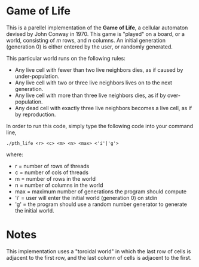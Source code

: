 # Game of Life

This is a parellel implementation of the __Game of Life__, a cellular automaton devised by John Conway in 1970. This game is "played" on a board, or a world, consisting of *m* rows, and *n* columns. An initial generation (generation 0) is either entered by the user, or randomly generated. 

This particular world runs on the following rules:
 * Any live cell with fewer than two live neighbors dies, as if caused by under-population.
 * Any live cell with two or three live neighbors lives on to the next generation.
 * Any live cell with more than three live neighbors dies, as if by over-population.
 * Any dead cell with exactly three live neighbors becomes a live cell, as if by reproduction.
 
In order to run this code, simply type the following code into your command line,
```
./pth_life <r> <c> <m> <n> <max> <'i'|'g'>
```
where:
 * r = number of rows of threads
 * c = number of cols of threads
 * m = number of rows in the world 
 * n = number of columns in the world
 * max = maximum number of generations the program should compute
 * 'i' = user will enter the initial world (generation 0) on stdin
 * 'g' = the program should use a random number generator to generate the initial world.
 
# Notes
This implementation uses a "toroidal world" in which the last row of cells is adjacent to the first row, and the last column of cells is adjacent to the first.

